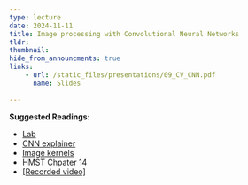 ```yaml
---
type: lecture
date: 2024-11-11
title: Image processing with Convolutional Neural Networks
tldr: 
thumbnail: 
hide_from_announcments: true
links: 
    - url: /static_files/presentations/09_CV_CNN.pdf
      name: Slides
      
---
```

**Suggested Readings:**
- [Lab](https://github.com/phonchi/nsysu-math608/blob/master/static_files/presentations/09_Convolutional_NeuralNetworks_keras.ipynb)
- [CNN explainer](https://poloclub.github.io/cnn-explainer/)
- [Image kernels](https://setosa.io/ev/image-kernels/)
- HMST Chpater 14
- [[Recorded video]](https://www.youtube.com/playlist?list=PLHNZtBNWQ-87nD_MCVauROFg_cNLa8C82)
